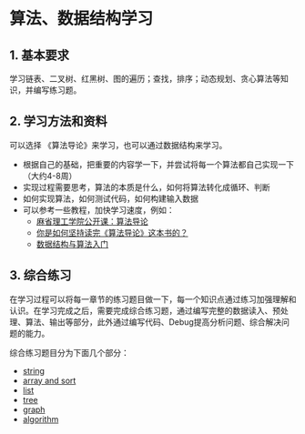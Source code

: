 # 算法、数据结构学习

## 1. 基本要求
学习链表、二叉树、红黑树、图的遍历；查找，排序；动态规划、贪心算法等知识，并编写练习题。

## 2. 学习方法和资料
可以选择 《算法导论》来学习，也可以通过数据结构来学习。
* 根据自己的基础，把重要的内容学一下，并尝试将每一个算法都自己实现一下 （大约4-8周）
* 实现过程需要思考，算法的本质是什么，如何将算法转化成循环、判断
* 如何实现算法，如何测试代码，如何构建输入数据
* 可以参考一些教程，加快学习速度，例如：
    - [麻省理工学院公开课：算法导论](http://open.163.com/special/opencourse/algorithms.html)
    - [你是如何坚持读完《算法导论》这本书的？](https://www.zhihu.com/question/27744730)
    - [数据结构与算法入门](https://www.dotcpp.com/course/ds/)


## 3. 综合练习
在学习过程可以将每一章节的练习题目做一下，每一个知识点通过练习加强理解和认识。在学习完成之后，需要完成综合练习题，通过编写完整的数据读入、预处理、算法、输出等部分，此外通过编写代码、Debug提高分析问题、综合解决问题的能力。

综合练习题目分为下面几个部分：
* [string](0_string/README.md)
* [array and sort](1_array_sort/README.md)
* [list](2_list/README.md)
* [tree](3_tree/README.md)
* [graph](4_graph/README.md)
* [algorithm](5_algorithm/README.md)
